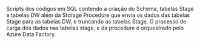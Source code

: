 Scripts dos códigos em SQL contendo a criação do Schema, tabelas Stage e tabelas DW além da Storage Procedure que envia os dados das tabelas Stage para as tabelas DW, e truncando as
tabelas Stage. 
O processo de carga dos dados nas tabelas stage, e da procedure é orquestrado pelo Azure Data Factory.

